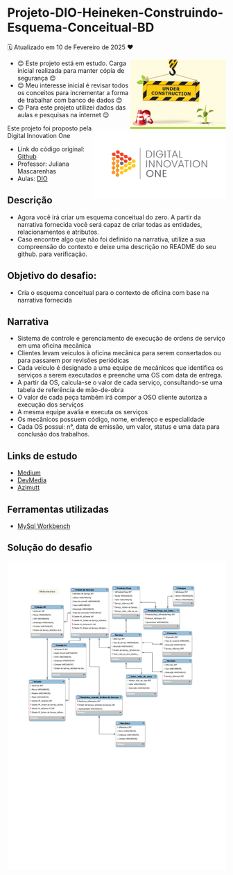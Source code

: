 # Projeto-DIO-Heineken-Construindo-Esquema-Conceitual-BD

:spiral_calendar: Atualizado em 10 de Fevereiro de 2025 :heart:

<img align="right" alt="GIF" height="160px" src="https://github.com/rdeconti/rdeconti-resources/blob/main/under_construction.gif" />

- :blush: Este projeto está em estudo. Carga inicial realizada para manter cópia de segurança :blush:
- :blush: Meu interesse inicial é revisar todos os conceitos para incrementar a forma de trabalhar com banco de dados :blush:
- :blush: Para este projeto utilizei dados das aulas e pesquisas na internet :blush:

<img align="right" alt="GIF" height="160px" src="https://github.com/rdeconti/rdeconti-resources/blob/main/Digital%20Innovation%20One%20-%20Logotipo.png" />

Este projeto foi proposto pela Digital Innovation One
- Link do código original: [Github](https://github.com/julianazanelatto/mysql_sql_database_specialist/tree/main/M%C3%B3dulo%203/curso1)
- Professor: Juliana Mascarenhas
- Aulas: [DIO](https://web.dio.me/project/refinando-um-projeto-conceitual-de-banco-de-dados-e-commerce/learning/e731f9da-4b6d-458d-a577-6724668077be?back=/track/coding-the-future-heineken-ia-para-analise-de-dados&tab=undefined&moduleId=undefined)

## Descrição
- Agora você irá criar um esquema conceitual do zero. A partir da narrativa fornecida você será capaz de criar todas as entidades, relacionamentos e atributos.
- Caso encontre algo que não foi definido na narrativa, utilize a sua compreensão do contexto e deixe uma descrição no README do seu github. para verificação.

## Objetivo do desafio:
- Cria o esquema conceitual para o contexto de oficina com base na narrativa fornecida

## Narrativa
- Sistema de controle e gerenciamento de execução de ordens de serviço em uma oficina mecânica
- Clientes levam veículos à oficina mecânica para serem consertados ou para passarem por revisões  periódicas
- Cada veículo é designado a uma equipe de mecânicos que identifica os serviços a serem executados e preenche uma OS com data de entrega.
- A partir da OS, calcula-se o valor de cada serviço, consultando-se uma tabela de referência de mão-de-obra
- O valor de cada peça também irá compor a OSO cliente autoriza a execução dos serviços
- A mesma equipe avalia e executa os serviços
- Os mecânicos possuem código, nome, endereço e especialidade
- Cada OS possui: n°, data de emissão, um valor, status e uma data para conclusão dos trabalhos.

## Links de estudo
- [Medium](https://medium.com/@karlos-b/database-project-e-commerce-order-management-system-with-sql-d986b044d92)
- [DevMedia](https://www.devmedia.com.br/planejamento-e-modelagem-de-um-banco-de-dados-para-e-commerce/17185)
- [Azimutt](https://azimutt.app/gallery/e-commerce)

## Ferramentas utilizadas
- [MySql Workbench](https://www.mysql.com/products/workbench/)

## Solução do desafio
<img alt="PDF" src="https://github.com/rdeconti/Projeto-DIO-Heineken-Construindo-Esquema-Conceitual-BD/blob/main/Esquema%20Conceitual%20BD%20-%20Resolvendo%20Desafio.pdf" />
